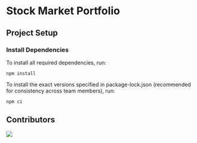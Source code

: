 # Stock Market Portfolio

## Project Setup

### Install Dependencies

To install all required dependencies, run:

```
npm install
```

To install the exact versions specified in package-lock.json (recommended for consistency across team members), run:

```
npm ci
```

## Contributors

<a href="https://github.com/Slncsmr/Stock-Market-Portfolio/graphs/contributors">
  <img src="https://contrib.rocks/image?repo=Slncsmr/Stock-Market-Portfolio" />
</a>